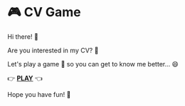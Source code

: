 # 🎮 CV Game  
Hi there! 👋  

Are you interested in my CV? 🧾  

Let's play a game 🎲 so you can get to know me better... 😄  

👉 [**PLAY**](https://tevr42.github.io/CVGame/) 👈  

Hope you have fun! 🎉  

